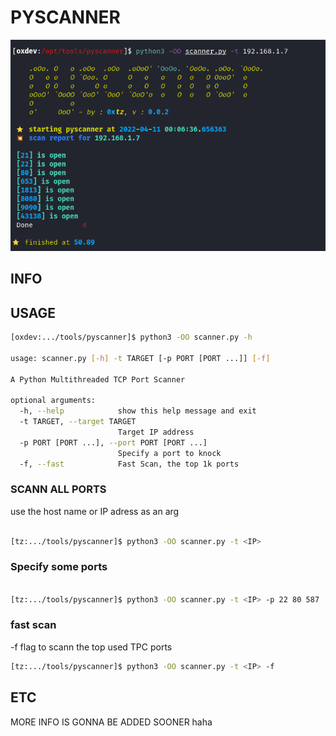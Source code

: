 # PYSCANNER

![prevue](./assets/demoimg.png)

## INFO



## USAGE

```sh
[oxdev:.../tools/pyscanner]$ python3 -OO scanner.py -h            

usage: scanner.py [-h] -t TARGET [-p PORT [PORT ...]] [-f]

A Python Multithreaded TCP Port Scanner

optional arguments:
  -h, --help            show this help message and exit
  -t TARGET, --target TARGET
                        Target IP address
  -p PORT [PORT ...], --port PORT [PORT ...]
                        Specify a port to knock
  -f, --fast            Fast Scan, the top 1k ports

```

### SCANN ALL PORTS

use the host name or IP adress as an arg

```sh

[tz:.../tools/pyscanner]$ python3 -OO scanner.py -t <IP>

```

### Specify some ports

```sh

[tz:.../tools/pyscanner]$ python3 -OO scanner.py -t <IP> -p 22 80 587 ...

```
### fast scan 

-f flag to scann the top used TPC ports 
```bash
[tz:.../tools/pyscanner]$ python3 -OO scanner.py -t <IP> -f

```


## ETC

MORE INFO IS GONNA BE ADDED SOONER haha
